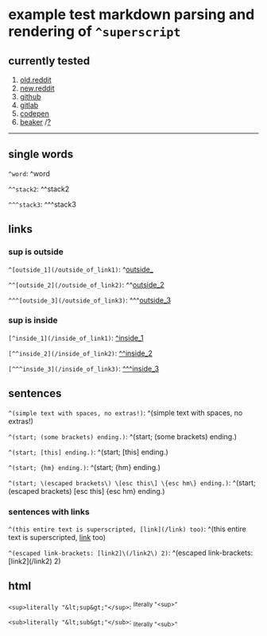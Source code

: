 # example test markdown parsing and rendering of `^superscript`


## currently tested

1. [old.reddit](https://new.reddit.com/user/dym_sh/comments/kq9n3n/this_is_a_superscripttest_post/)
2. [new.reddit](https://old.reddit.com/user/dym_sh/comments/kq9n3n/this_is_a_superscripttest_post/)
3. [github](https://github.com/dym-sh/markdown-tests/blob/latest/superscript.md)
4. [gitlab](https://gitlab.com/dym-sh/markdown-tests/-/blob/latest/superscript.md)
5. [codepen](https://codepen.io/dym-sh/pen/rNMvOYJ/left/?editors=1000)
6. [beaker](hyper://0cfadf84089316a605c1c9dfb7c9ae4430b1c455600d5d1f49df362a428ed089/superscript.md) /[?](https://beakerbrowser.com)

----


## single words

`^word`: ^word

`^^stack2`: ^^stack2

`^^^stack3`: ^^^stack3



## links

### sup is outside

`^[outside_1](/outside_of_link1)`: ^[outside_](/outside_of_link1)

`^^[outside_2](/outside_of_link2)`: ^^[outside_2](/outside_of_link2)

`^^^[outside_3](/outside_of_link3)`: ^^^[outside_3](/outside_of_link3)


### sup is inside

`[^inside_1](/inside_of_link1)`: [^inside_1](/inside_of_link1)

`[^^inside_2](/inside_of_link2)`: [^^inside_2](/inside_of_link2)

`[^^^inside_3](/inside_of_link3)`: [^^^inside_3](/inside_of_link3)



## sentences

`^(simple text with spaces, no extras!)`: ^(simple text with spaces, no extras!)

`^(start; (some brackets) ending.)`: ^(start; (some brackets) ending.)

`^(start; [this] ending.)`: ^(start; [this] ending.)

`^(start; {hm} ending.)`: ^(start; {hm} ending.)

`^(start; \(escaped brackets\) \[esc this\] \{esc hm\} ending.)`: ^(start; \(escaped brackets\) \[esc this\] \{esc hm\} ending.)


### sentences with links

`^(this entire text is superscripted, [link](/link) too)`: ^(this entire text is superscripted, [link](/link) too)

`^(escaped link-brackets: [link2]\(/link2\) 2)`: ^(escaped link-brackets: [link2]\(/link2\) 2)



## html

`<sup>literally "&lt;sup&gt;"</sup>`: <sup>literally "&lt;sup&gt;"</sup>

`<sub>literally "&lt;sub&gt;"</sub>`: <sub>literally "&lt;sub&gt;"</sub>
